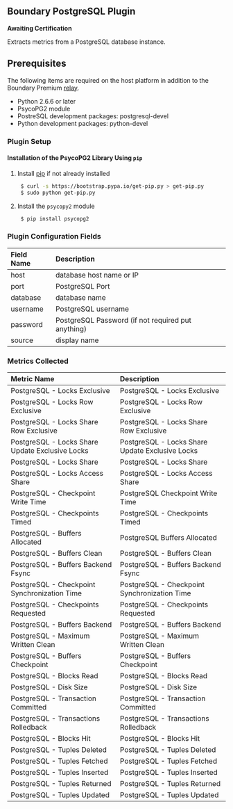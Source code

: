 Boundary PostgreSQL Plugin
--------------------------
**Awaiting Certification**

Extracts metrics from a PostgreSQL database instance.

Prerequisites
-------------
The following items are required on the host platform in addition to the Boundary Premium [relay](http://premium-support.boundary.com/customer/portal/articles/1635550-plugins---how-to).
- Python 2.6.6 or later
- PsycoPG2 module
- PostreSQL development packages: postgresql-devel
- Python development packages: python-devel

### Plugin Setup

#### Installation of the PsycoPG2 Library Using `pip`

1. Install [pip](http://pip.readthedocs.org/en/latest/installing.html) if not already installed

     ```bash
      $ curl -s https://bootstrap.pypa.io/get-pip.py > get-pip.py
      $ sudo python get-pip.py
     ```
2. Install the `psycopy2` module

     ```bash
      $ pip install psycopg2
     ```

### Plugin Configuration Fields
|Field Name|Description                                       |
|:-------|:-------------------------------------------------|
|host    |database host name or IP                          |
|port    |PostgreSQL Port                                   |
|database|database name                                     |
|username|PostgreSQL username                               |
|password|PostgreSQL Password (if not required put anything)|
|source  |display name                                      |

### Metrics Collected

|Metric Name                                    |Description                                    |
|:----------------------------------------------|:----------------------------------------------|
|PostgreSQL - Locks Exclusive                   |PostgreSQL - Locks Exclusive                   |
|PostgreSQL - Locks Row Exclusive               |PostgreSQL - Locks Row Exclusive               |
|PostgreSQL - Locks Share Row Exclusive         |PostgreSQL - Locks Share Row Exclusive         |
|PostgreSQL - Locks Share Update Exclusive Locks|PostgreSQL - Locks Share Update Exclusive Locks|
|PostgreSQL - Locks Share                       |PostgreSQL - Locks Share                       |
|PostgreSQL - Locks Access Share                |PostgreSQL - Locks Access Share                |
|PostgreSQL - Checkpoint Write Time             |PostgreSQL Checkpoint Write Time               |
|PostgreSQL - Checkpoints Timed                 |PostgreSQL - Checkpoints Timed                 |
|PostgreSQL - Buffers Allocated                 |PostgreSQL Buffers Allocated                   |
|PostgreSQL - Buffers Clean                     |PostgreSQL - Buffers Clean                     |
|PostgreSQL - Buffers Backend Fsync             |PostgreSQL - Buffers Backend Fsync             |
|PostgreSQL - Checkpoint Synchronization Time   |PostgreSQL - Checkpoint Synchronization Time   |
|PostgreSQL - Checkpoints Requested             |PostgreSQL - Checkpoints Requested             |
|PostgreSQL - Buffers Backend                   |PostgreSQL - Buffers Backend                   |
|PostgreSQL - Maximum Written Clean             |PostgreSQL - Maximum Written Clean             |
|PostgreSQL - Buffers Checkpoint                |PostgreSQL - Buffers Checkpoint                |
|PostgreSQL - Blocks Read                       |PostgreSQL - Blocks Read                       |
|PostgreSQL - Disk Size                         |PostgreSQL - Disk Size                         |
|PostgreSQL - Transaction Committed             |PostgreSQL - Transaction Committed             |
|PostgreSQL - Transactions Rolledback           |PostgreSQL - Transactions Rolledback           |
|PostgreSQL - Blocks Hit                        |PostgreSQL - Blocks Hit                        |
|PostgreSQL - Tuples Deleted                    |PostgreSQL - Tuples Deleted                    |
|PostgreSQL - Tuples Fetched                    |PostgreSQL - Tuples Fetched                    |
|PostgreSQL - Tuples Inserted                   |PostgreSQL - Tuples Inserted                   |
|PostgreSQL - Tuples Returned                   |PostgreSQL - Tuples Returned                   |
|PostgreSQL - Tuples Updated                    |PostgreSQL - Tuples Updated                    |

